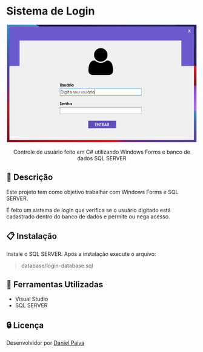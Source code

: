 # Sistema de Login

<p align="center">
  <a href="#">
    <img src="./screenshot/login.png" width="500" alt="Sistema de Login">
  </a>
</p>
<p align="center">
    Controle de usuário feito em C# utilizando Windows Forms e banco de dados SQL SERVER
</p>

## :scroll: Descrição

<p>Este projeto tem como objetivo trabalhar com Windows Forms e SQL SERVER.</p>
<p>É feito um sistema de login que verifica se o usuário digitado está cadastrado 
dentro do banco de dados e permite ou nega acesso.</p>

## :clipboard: Instalação

Instale o SQL SERVER. Após a instalação execute o arquivo:
>database/login-database.sql


## :toolbox: Ferramentas Utilizadas

- Visual Studio
- SQL SERVER

## :lock: Licença

<p>Desenvolvidor por <a href="https://www.linkedin.com/in/danhpaiva/" target="_blank">Daniel Paiva</a></p>
